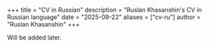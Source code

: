 +++
title = "CV in Russian"
description = "Ruslan Khasanshin's CV in Russian language"
date = "2025-09-22"
aliases = ["cv-ru"]
author = "Ruslan Khasanshin"
+++

Will be added later.
